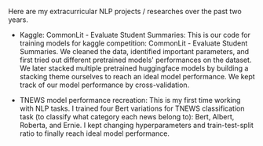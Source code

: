 Here are my extracurricular NLP projects / researches over the past two years. 
- Kaggle: CommonLit - Evaluate Student Summaries:
  This is our code for training models for kaggle competition: CommonLit - Evaluate Student Summaries. We cleaned the data, identified important parameters, and first tried out
  different pretrained models' performances on the dataset. We later stacked multiple pretrained huggingface models by building a stacking theme ourselves
  to reach an ideal model performance. We kept track of our model performance by cross-validation.
  
- TNEWS model performance recreation:
  This is my first time working with NLP tasks. I trained four Bert variations for TNEWS classification task (to classify what category each news belong to): Bert, Albert, 
  Roberta, and Ernie. I kept changing hyperparameters and train-test-split ratio to finally reach ideal model performance.
